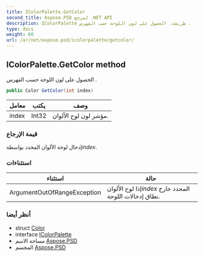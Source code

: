 ```yaml
---
title: IColorPalette.GetColor
second_title: Aspose.PSD لمرجع .NET API
description: IColorPalette طريقة. الحصول على لون اللوحة حسب الفهرس .
type: docs
weight: 60
url: /ar/net/aspose.psd/icolorpalette/getcolor/
---
```

## IColorPalette.GetColor method

الحصول على لون اللوحة حسب الفهرس .

```csharp
public Color GetColor(int index)
```

| معامل | يكتب | وصف |
| --- | --- | --- |
| index | Int32 | مؤشر لون لوح الألوان. |

### قيمة الإرجاع

إدخال لوحة الألوان المحدد بواسطة*index*.

### استثناءات

| استثناء | حالة |
| --- | --- |
| ArgumentOutOfRangeException | إذا لوح الألوان*index* المحدد خارج نطاق إدخالات اللوحة. |

### أنظر أيضا

* struct [Color](../../color/)
* interface [IColorPalette](../)
* مساحة الاسم [Aspose.PSD](../../icolorpalette/)
* المجسم [Aspose.PSD](../../../)


